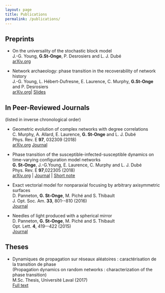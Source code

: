 ```yaml
---
layout: page
title: Publications
permalink: /publications/
---
```



## Preprints

* On the universality of the stochastic block model<br/> 
J.-G. Young, **G.St-Onge**, P. Desrosiers and L. J. Dubé<br/>
[arXiv.org](http://arxiv.org/abs/1806.04214)

* Network archaeology: phase transition in the recoverability of network
history<br> 
J.-G. Young, L. Hébert-Dufresne, E. Laurence, C. Murphy, **G.St-Onge** and 
P. Desrosiers<br> 
[arXiv.org](https://arxiv.org/abs/1803.09191)|
[Slides](https://speakerdeck.com/jgyou/network-archaeology-phase-transition-in-the-recoverability-of-network-history)

## In Peer-Reviewed Journals

<p>(listed in inverse chronological order)</p>

* Geometric evolution of complex networks with degree correlations <br>
C. Murphy, A. Allard, E. Laurence, **G. St-Onge** and L. J. Dubé <br>
Phys. Rev. E **97**, 032309 (2018) <br>
[arXiv.org](https://arxiv.org/abs/1710.01600)
[Journal](https://doi.org/10.1103/PhysRevE.97.032309)

* Phase transition of the susceptible-infected-susceptible dynamics on
time-varying configuration model networks<br> 
**G. St-Onge**, J.-G.Young, E. Laurence, C. Murphy and L. J. Dubé<br> 
Phys. Rev. E **97**,022305 (2018)<br> 
[arXiv.org](https://arxiv.org/abs/1709.09257) |
[Journal](https://doi.org/10.1103/PhysRevE.97.022305) |
[Short note](https://arxiv.org/abs/1701.01740)

* Exact vectorial model for nonparaxial focusing by arbitrary axisymmetric
  surfaces <br>
D. Panneton, **G. St-Onge**, M. Piché and S. Thibault <br>
J. Opt. Soc. Am. **33**, 801--810 (2016) <br>
[Journal](https://doi.org/10.1364/JOSAA.33.000801)

* Needles of light produced with a spherical mirror <br>
D. Panneton, **G. St-Onge**, M. Piché and S. Thibault <br>
Opt. Lett. **4**, 419--422 (2015) <br>
[Journal](https://doi.org/10.1364/OL.40.000419)


## Theses

* Dynamiques de propagation sur réseaux aléatoires : caractérisation de la 
transition de phase <br> 
(Propagation dynamics on random networks : characterization of the phase
transition)<br>
M.Sc. Thesis, Université Laval (2017)<br>
[Full text](https://www.dynamica.phy.ulaval.ca/fileadmin/theses/St-Onge17_master.pdf)
